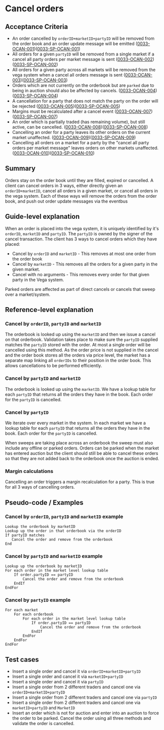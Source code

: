 # Cancel orders

## Acceptance Criteria

- An order cancelled by `orderID+marketID+partyID` will be removed from the order book and an order update message will be emitted (<a name="0033-OCAN-001" href="#0033-OCAN-001">0033-OCAN-001</a>)(<a name="0033-SP-OCAN-001" href="#0033-SP-OCAN-001">0033-SP-OCAN-001</a>)
- All orders for a given `partyID` will be removed from a single market if a cancel all party orders per market message is sent (<a name="0033-OCAN-002" href="#0033-OCAN-002">0033-OCAN-002</a>)(<a name="0033-SP-OCAN-002" href="#0033-SP-OCAN-002">0033-SP-OCAN-002</a>)
- All orders for a given party across all markets will be removed from the vega system when a cancel all orders message is sent (<a name="0033-OCAN-003" href="#0033-OCAN-003">0033-OCAN-003</a>)(<a name="0033-SP-OCAN-003" href="#0033-SP-OCAN-003">0033-SP-OCAN-003</a>)
- Orders which are not currently on the orderbook but are `parked` due to being in auction should also be affected by cancels. (<a name="0033-OCAN-004" href="#0033-OCAN-004">0033-OCAN-004</a>)(<a name="0033-SP-OCAN-004" href="#0033-SP-OCAN-004">0033-SP-OCAN-004</a>)
- A cancellation for a party that does not match the party on the order will be rejected (<a name="0033-OCAN-005" href="#0033-OCAN-005">0033-OCAN-005</a>)(<a name="0033-SP-OCAN-005" href="#0033-SP-OCAN-005">0033-SP-OCAN-005</a>)
- Margins must be recalculated after a cancel event (<a name="0033-OCAN-007" href="#0033-OCAN-007">0033-OCAN-007</a>)(<a name="0033-SP-OCAN-007" href="#0033-SP-OCAN-007">0033-SP-OCAN-007</a>)
- An order which is partially traded (has remaining volume), but still active, can be cancelled. (<a name="0033-OCAN-008" href="#0033-OCAN-008">0033-OCAN-008</a>)(<a name="0033-SP-OCAN-008" href="#0033-SP-OCAN-008">0033-SP-OCAN-008</a>)
- Cancelling an order for a party leaves its other orders on the current market unaffected. (<a name="0033-OCAN-009" href="#0033-OCAN-009">0033-OCAN-009</a>)(<a name="0033-SP-OCAN-009" href="#0033-SP-OCAN-009">0033-SP-OCAN-009</a>)
- Cancelling all orders on a market for a party by the "cancel all party orders per market message" leaves orders on other markets unaffected. (<a name="0033-OCAN-010" href="#0033-OCAN-010">0033-OCAN-010</a>)(<a name="0033-SP-OCAN-010" href="#0033-SP-OCAN-010">0033-SP-OCAN-010</a>)

## Summary

Orders stay on the order book until they are filled, expired or cancelled. A client can cancel orders in 3 ways, either directly given an `orderID+marketID`, cancel all orders in a given market, or cancel all orders in the vega system. Each of these ways will remove the orders from the order book, and push out order update messages via the eventbus

## Guide-level explanation

When an order is placed into the vega system, it is uniquely identified by it's `orderID`, `marketID` and `partyID`. The `partyID` is owned by the signer of the cancel transaction. The client has 3 ways to cancel orders which they have placed:

- Cancel by `orderID` and `marketID` - This removes at most one order from the order book
- Cancel by `marketID` - This removes all the orders for a given party in the given market.
- Cancel with no arguments - This removes every order for that given party in the Vega system.

Parked orders are affected as part of direct cancels or cancels that sweep over a market/system.

## Reference-level explanation

### Cancel by `orderID`, `partyID` and `marketID`

The orderbook is looked up using the `marketID` and then we issue a cancel on that orderbook. Validation takes place to make sure the `partyID` supplied matches the `partyID` stored with the order. At most a single order will be cancelled using this method. As the order price is not supplied in the cancel and the order book stores all the orders via price level, the market has a separate map linking all `orderIDs` to their position in the order book. This allows cancellations to be performed efficiently.

### Cancel by `partyID` and `marketID`

The orderbook is looked up using the `marketID`. We have a lookup table for each `partyID` that returns all the orders they have in the book. Each order for the `partyID` is cancelled.

### Cancel by `partyID`

We iterate over every market in the system. In each market we have a lookup table for each `partyID` that returns all the orders they have in the book. Each order for the `partyID` is cancelled.

When sweeps are taking place across an orderbook the sweep must also include any offline or parked orders. Orders can be parked when the market has entered auction but the client should still be able to cancel these orders so that they are not added back to the orderbook once the auction is ended.

### Margin calculations

Cancelling an order triggers a margin recalculation for a party. This is true for all 3 ways of cancelling orders.

## Pseudo-code / Examples

### Cancel by `orderID`, `partyID` and `marketID` example

    Lookup the orderbook by marketID
    Lookup up the order in that orderbook via the orderID
    If partyID matches
       Cancel the order and remove from the orderbook
    End

### Cancel by `partyID` and `marketID` example

    Lookup up the orderbook by marketID
    For each order in the market level lookup table
        If order.partyID == partyID
            Cancel the order and remove from the orderbook
        EndIf
    EndFor

### Cancel by `partyID` example

    For each market
        For each orderbook
            For each order in the market level lookup table
                If order.partyID == partyID
                    Cancel the order and remove from the orderbook
                EndIf
            EndFor
        EndFor
    EndFor

## Test cases

- Insert a single order and cancel it via `orderID+marketID+partyID`
- Insert a single order and cancel it via `marketID+partyID`
- Insert a single order and cancel it via `partyID`
- Insert a single order from 2 different traders and cancel one via `orderID+marketID+partyID`
- Insert a single order from 2 different traders and cancel one via `partyID`
- Insert a single order from 2 different traders and cancel one via `marketID+partyID` and `MarketID`
- Insert an order which is not for auction and enter into an auction to force the order to be parked. Cancel the order using all three methods and validate the order is cancelled.

